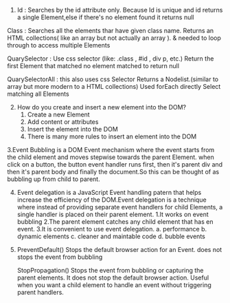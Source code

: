1. Id :
Searches by the id attribute only. Because Id is unique and id returns a single Element,else if  there's no element found it returns null

Class :
Searches all the elements thar have given class name. Returns an HTML collections( like an array but not actually an array ). & needed to loop through to access multiple Elements

QuarySelector :
Use css selector (like: .class , #id , div p, etc.)
Return the first Element that matched
no element matched to return null

QuarySelectorAll :
this also uses css Selector
Returns a Nodelist.(similar to array but more modern to a HTML collections)
Used forEach directly
Select matching all Elements



2. How do you create and insert a new element into the DOM?
   1. Create a new Element
   2. Add content or attributes
   3. Insert the element into the DOM
   4. There is many more rules to insert an element into the DOM


3.Event Bubbling is a DOM Event mechanism where the event starts from the child element and moves stepwise towards the parent Element.
 when click on a button, the button event handler runs first, then it's parent div and then it's parent body and finally the document.So this can be thought of as bubbling up from child to parent.


 4. Event delegation is a JavaScript Event handling patern that helps increase the efficiency of the DOM.Event delegation is a technique where instead of providing separate event handlers for child Elements, a single handler  is placed on their  parent element.
   1.It works on event bubbling
   2.The parent element catches any child element that has en event.
   3.It is convenient to use event delegation.
      a. performance
      b. dynamic elements
      c. cleaner and maintable code
      d. bubble events


5. PreventDefault()
Stops the default browser action for an Event.
does not stops the event from bubbling

    StopPropagation()
Stops the event from bubbling or capturing the parent elements.
It does not stop the default browser action.
Useful when you want a child element to handle an event without triggering parent handlers.